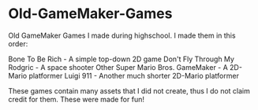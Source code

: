 # Old-GameMaker-Games
Old GameMaker Games I made during highschool. I made them in this order:

Bone To Be Rich - A simple top-down 2D game
Don't Fly Through My Rodgric - A space shooter
Other Super Mario  Bros. GameMaker - A 2D-Mario platformer
Luigi 911 - Another much shorter 2D-Mario platformer

These games contain many assets that I did not create, thus I do not claim credit for them. These were made for fun!
